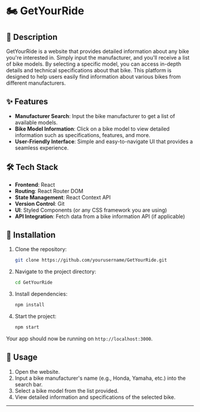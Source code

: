 # 🏍️ GetYourRide

## 📝 Description
GetYourRide is a website that provides detailed information about any bike you're interested in. Simply input the manufacturer, and you'll receive a list of bike models. By selecting a specific model, you can access in-depth details and technical specifications about that bike. This platform is designed to help users easily find information about various bikes from different manufacturers.

## ✨ Features
- **Manufacturer Search**: Input the bike manufacturer to get a list of available models.
- **Bike Model Information**: Click on a bike model to view detailed information such as specifications, features, and more.
- **User-Friendly Interface**: Simple and easy-to-navigate UI that provides a seamless experience.

## 🛠️ Tech Stack
- **Frontend**: React
- **Routing**: React Router DOM
- **State Management**: React Context API
- **Version Control**: Git
- **UI**: Styled Components (or any CSS framework you are using)
- **API Integration**: Fetch data from a bike information API (if applicable)

## 🚀 Installation

1. Clone the repository:
   ```bash
   git clone https://github.com/yourusername/GetYourRide.git
   ```

2. Navigate to the project directory:
   ```bash
   cd GetYourRide
   ```

3. Install dependencies:
   ```bash
   npm install
   ```

4. Start the project:
   ```bash
   npm start
   ```

Your app should now be running on `http://localhost:3000`.

## 📖 Usage
1. Open the website.
2. Input a bike manufacturer's name (e.g., Honda, Yamaha, etc.) into the search bar.
3. Select a bike model from the list provided.
4. View detailed information and specifications of the selected bike.

---



